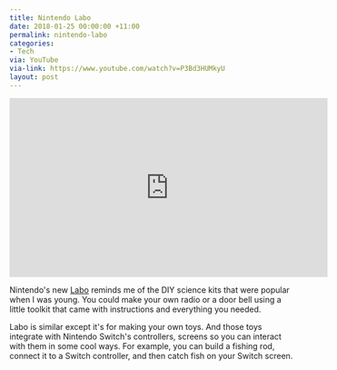 ```yaml
---
title: Nintendo Labo
date: 2018-01-25 00:00:00 +11:00
permalink: nintendo-labo
categories:
- Tech
via: YouTube
via-link: https://www.youtube.com/watch?v=P3Bd3HUMkyU
layout: post
---
```


<iframe width="560" height="315" src="https://www.youtube.com/embed/P3Bd3HUMkyU?rel=0" frameborder="0" allow="autoplay; encrypted-media" allowfullscreen></iframe>

Nintendo's new [Labo](https://labo.nintendo.com) reminds me of the DIY science kits that were popular when I was young. You could make your own radio or a door bell using a little toolkit that came with instructions and everything you needed.

Labo is similar except it's for making your own toys. And those toys integrate with Nintendo Switch's controllers, screens so you can interact with them in some cool ways. For example, you can build a fishing rod, connect it to a Switch controller, and then catch fish on your Switch screen.
